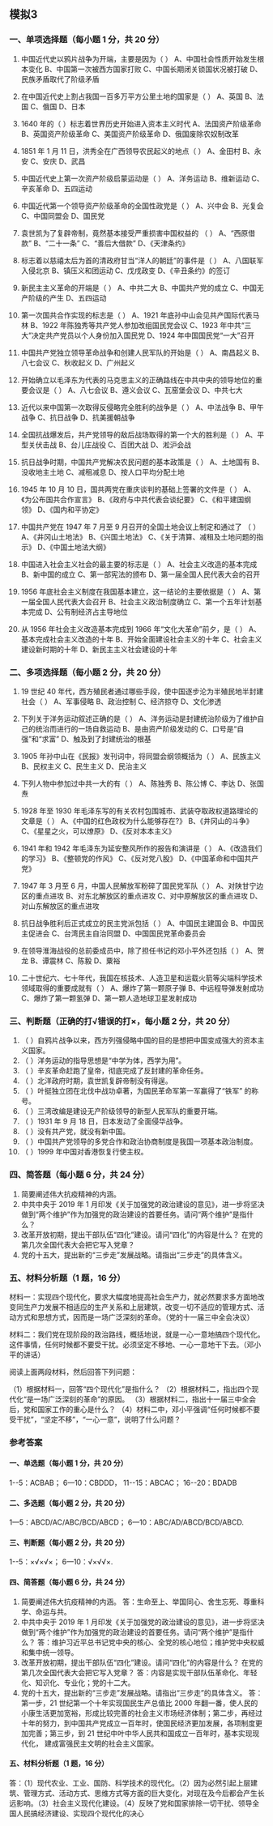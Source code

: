 

## 模拟3

### 一、单项选择题（每小题 1 分，共 20 分）

1.  中国近代史以鸦片战争为开端，主要是因为（ ）
    A、中国社会性质开始发生根本变化
    B、中国第一次被西方国家打败
    C、中国长期闭关锁国状况被打破
    D、民族矛盾取代了阶级矛盾

2.  在中国近代史上割占我国一百多万平方公里土地的国家是（ ）
    A、英国
    B、法国
    C、俄国
    D、日本

3.  1640 年的（ ）标志着世界历史开始进入资本主义时代
    A、法国资产阶级革命
    B、英国资产阶级革命
    C、美国资产阶级革命
    D、俄国废除农奴制改革

4.  1851 年 1 月 11 日，洪秀全在广西领导农民起义的地点（ ）
    A、金田村
    B、永安
    C、安庆
    D、武昌

5.  中国近代史上第一次资产阶级启蒙运动是（ ）
    A、洋务运动
    B、维新运动
    C、辛亥革命
    D、五四运动

6.  中国近代第一个领导资产阶级革命的全国性政党是（ ）
    A、兴中会
    B、光复会
    C、中国同盟会
    D、国民党

7.  袁世凯为了复辟帝制，竟然基本接受严重损害中国权益的 （ ）
    A、“西原借款”
    B、“二十一条”
    C、“善后大借款”
    D、《天津条约》

8.  标志着以慈禧太后为首的清政府甘当“洋人的朝廷”的事件是（ ）
    A、八国联军入侵北京
    B、镇压义和团运动
    C、戊戌政变
    D、《辛丑条约》的签订

9.  新民主主义革命的开端是（ ）
    A、中共二大
    B、中国共产党的成立
    C、中国无产阶级的产生
    D、五四运动

10. 第一次国共合作实现的标志是（ ）
    A、1921 年底孙中山会见共产国际代表马林
    B、1922 年陈独秀等共产党人参加改组国民党会议
    C、1923 年中共“三大”决定共产党员以个人身份加入国民党
    D、1924 年中国国民党“一大”召开

11. 中国共产党独立领导革命战争和创建人民军队的开始是（ ）
    A、南昌起义
    B、八七会议
    C、秋收起义
    D、广州起义

12. 开始确立以毛泽东为代表的马克思主义的正确路线在中共中央的领导地位的重要会议是（ ）
    A、八七会议
    B、遵义会议
    C、瓦窑堡会议
    D、中共七大

13. 近代以来中国第一次取得反侵略完全胜利的战争是（ ）
    A、中法战争
    B、甲午战争
    C、抗日战争
    D、抗美援朝战争

14. 全国抗战爆发后，共产党领导的敌后战场取得的第一个大的胜利是（ ）
    A、平型关伏击战
    B、台儿庄战役
    C、百团大战
    D、淞沪会战

15. 抗日战争时期，中国共产党解决农民问题的基本政策是（ ）
    A、土地国有
    B、没收地主土地
    C、减租减息
    D、按人口平均分配土地

16. 1945 年 10 月 10 日，国共两党在重庆谈判的基础上签署的文件是（ ）
    A、《为公布国共合作宣言》
    B、《政府与中共代表会谈纪要》
    C、《和平建国纲领》
    D、《国内和平协定》

17. 中国共产党在 1947 年 7 月至 9 月召开的全国土地会议上制定和通过了 （ ）
    A、《井冈山土地法》
    B、《兴国土地法》
    C、《关于清算、减租及土地问题的指示》
    D、《中国土地法大纲》

18. 中国进入社会主义社会的最主要的标志是（ ）
    A、社会主义改造的基本完成
    B、新中国的成立
    C、第一部宪法的颁布
    D、第一届全国人民代表大会的召开

19. 1956 年底社会主义制度在我国基本建立，这一结论的主要依据是（ ）
    A、第一届全国人民代表大会召开
    B、社会主义政治制度确立
    C、第一个五年计划基本完成
    D、公有制经济占主导地位

20. 从 1956 年社会主义改造基本完成到 1966 年“文化大革命”前夕，是（ ）
    A、基本完成社会主义改造的十年
    B、开始全面建设社会主义的十年
    C、社会主义建设新时期的十年
    D、新民主主义社会建设的十年

### 二、多项选择题（每小题 2 分，共 20 分）

1.  19 世纪 40 年代，西方殖民者通过哪些手段，使中国逐步沦为半殖民地半封建社会（ ）
    A、军事侵略
    B、政治控制
    C、经济掠夺
    D、文化渗透

2.  下列关于洋务运动叙述正确的是（ ）
    A、洋务运动是封建统治阶级为了维护自己的统治而进行的一场自救运动
    B、是由资产阶级发动的
    C、口号是“自强”和“求富”
    D、触及到了封建统治的根基

3.  1905 年孙中山在《民报》发刊词中，将同盟会纲领概括为（ ）
    A、民族主义
    B、民权主义
    C、民生主义
    D、民治主义

4.  下列人物中参加过中共一大的有（ ）
    A、陈独秀
    B、陈公博
    C、李达
    D、张国焘

5.  1928 年至 1930 年毛泽东写的有关农村包围城市、武装夺取政权道路理论的文章是（ ）
    A、《中国的红色政权为什么能够存在?》
    B、《井冈山的斗争》
    C、《星星之火，可以燎原》
    D、《反对本本主义》

6.  1941 年和 1942 年毛泽东为延安整风所作的报告和演讲是（ ）
    A、《改造我们的学习》
    B、《整顿党的作风》
    C、《反对党八股》
    D、《中国革命和中国共产党》

7.  1947 年 3 月至 6 月，中国人民解放军粉碎了国民党军队（ ）
    A、对陕甘宁边区的重点进攻
    B、对东北解放区的重点进攻
    C、对中原解放区的重点进攻
    D、对山东解放区的重点进攻

8.  抗日战争胜利后正式成立的民主党派包括（ ）
    A、中国民主建国会
    B、中国民主促进会
    C、台湾民主自治同盟
    D、中国国民党革命委员会

9.  在领导淮海战役的总前委成员中，除了担任书记的邓小平外还包括（ ）
    A、贺龙
    B、谭震林
    C、陈毅
    D、粟裕

10. 二十世纪六、七十年代，我国在核技术、人造卫星和运载火箭等尖端科学技术领域取得的重要成就有（ ）
    A、爆炸了第一颗原子弹
    B、中远程导弹发射成功
    C、爆炸了第一颗氢弹
    D、第一颗人造地球卫星发射成功

### 三、判断题（正确的打√错误的打×，每小题 2 分，共 20 分）

1.  （ ）自鸦片战争以来，西方列强侵略中国的目的是想把中国变成强大的资本主义国家。
2.  （ ）洋务运动的指导思想是“中学为体，西学为用”。
3.  （ ）辛亥革命赶跑了皇帝，彻底完成了反封建的革命任务。
4.  （ ）北洋政府时期，袁世凯复辟帝制没有得逞。
5.  （ ）叶挺独立团在北伐中战功卓著，为国民革命军第一军赢得了“铁军” 的称号。
6.  （ ）三湾改编是建设无产阶级领导的新型人民军队的重要开端。
7.  （ ）1931 年 9 月 18 日，日本发动了全面侵华战争。
8.  （ ）没有共产党，就没有新中国。
9.  （ ）中国共产党领导的多党合作和政治协商制度是我国一项基本政治制度。
10. （ ）1999 年中国对香港恢复行使主权。

### 四、简答题（每小题 6 分，共 24 分）

1.  简要阐述伟大抗疫精神的内涵。
2.  中共中央于 2019 年 1 月印发《关于加强党的政治建设的意见》，进一步将坚决做到“两个维护”作为加强党的政治建设的首要任务。请问“两个维护”是指什么？
3.  改革开放初期，提出干部队伍“四化”建设。请问“四化”的内容是什么？ 在党的第几次全国代表大会把它写入党章？
4.  党的十五大，提出新的“三步走”发展战略。请指出“三步走”的具体含义。

### 五、材料分析题（1 题，16 分）

材料一：实现四个现代化，要求大幅度地提高社会生产力，就必然要求多方面地改变同生产力发展不相适应的生产关系和上层建筑，改变一切不适应的管理方式、活动方式和思想方式，因而是一场广泛深刻的革命。（党的十一届三中全会决议）

材料二：我们党在现阶段的政治路线，概括地说，就是一心一意地搞四个现代化。这件事情，任何时候都不要受干扰。必须坚定不移地、一心一意地干下去。（邓小平的讲话）

阅读上面两段材料，然后回答下列问题：

（1）根据材料一，回答“四个现代化”是指什么？
（2）根据材料二，指出四个现代化“是一场广泛深刻的革命”的原因。
（3）根据材料二，指出十一届三中全会后，党和国家工作的重心是什么？
（4）材料二中，邓小平强调“任何时候都不要受干扰”，“坚定不移”，“一心一意”，说明了什么问题？

### 参考答案

#### 一、单选题（每小题 1 分，共 20 分）
1--5：ACBAB； 6—10：CBDDD， 11--15：ABCAC； 16--20：BDADB

#### 二、多选题（每小题 2 分，共 20 分）
1—5：ABCD/AC/ABC/BCD/ABCD； 6—10：ABC/AD/ABCD/BCD/ABCD.

#### 三、判断题（每小题 2 分，共 20 分）
1--5：×√×√×； 6—10：√×√√×.

#### 四、简答题（每小题 6 分，共 24 分）

1.  简要阐述伟大抗疫精神的内涵。
    答：生命至上、举国同心、舍生忘死、尊重科学、命运与共。
2.  中共中央于 2019 年 1 月印发《关于加强党的政治建设的意见》，进一步将坚决做到“两个维护”作为加强党的政治建设的首要任务。请问“两个维护”是指什么？
    答：维护习近平总书记党中央的核心、全党的核心地位；维护党中央权威和集中统一领导。
3.  改革开放初期，提出干部队伍“四化”建设。请问“四化”的内容是什么？ 在党的第几次全国代表大会把它写入党章？
    答：内容是实现干部队伍革命化、年轻化、知识化、专业化；党的十二大。
4.  党的十五大，提出新的“三步走”发展战略。请指出“三步走”的具体含义。
    答：第一步，21 世纪第一个十年实现国民生产总值比 2000 年翻一番，使人民的小康生活更加宽裕，形成比较完善的社会主义市场经济体制；第二步，再经过十年的努力，到中国共产党成立一百年时，使国民经济更加发展，各项制度更加完善；第三步，到 21 世纪中叶中华人民共和国成立一百年时，基本实现现代化， 建成富强民主文明的社会主义国家。

#### 五、材料分析题（1 题，16 分）
答：（1）现代农业、工业、国防、科学技术的现代化。（2）因为必然引起上层建筑、管理方式、活动方式、思维方式等方面的巨大变化，对现在及今后都会产生长远影响。（3）社会主义现代化建设。（4）反映了党和国家排除一切干扰、领导全国人民搞经济建设、实现四个现代化的决心

